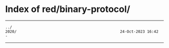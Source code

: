 # Index of red/binary-protocol/

* * *

```
../
2020/                                              24-Oct-2023 16:42                   -
```

* * *
